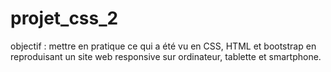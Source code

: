 ﻿# projet_css_2

objectif : mettre en pratique ce qui a été vu en CSS, HTML et bootstrap en reproduisant un site web responsive sur ordinateur, tablette et smartphone.
